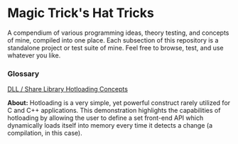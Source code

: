 # Magic Trick's Hat Tricks
A compendium of various programming ideas, theory testing, and concepts of mine, compiled into one place.
Each subsection of this repository is a standalone project or test suite of mine. Feel free to browse,
test, and use whatever you like.

### Glossary

[DLL / Share Library Hotloading Concepts](./Hotloading/README.md)

**About:** Hotloading is a very simple, yet powerful construct rarely utilized for C and C++ applications.
This demonstration highlights the capabilities of hotloading by allowing the user to define a set front-end API
which dynamically loads itself into memory every time it detects a change (a compilation, in this case).
